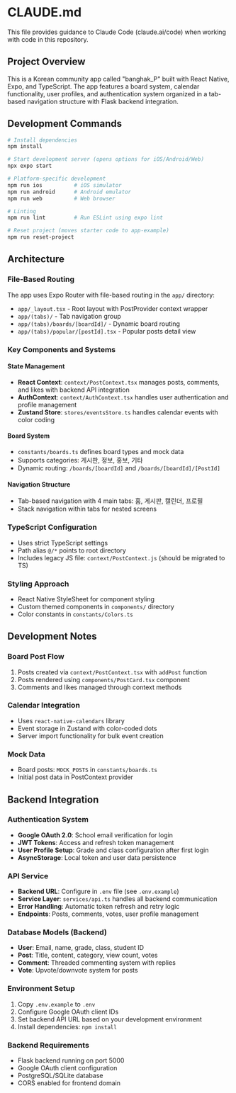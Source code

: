# CLAUDE.md

This file provides guidance to Claude Code (claude.ai/code) when working with code in this repository.

## Project Overview

This is a Korean community app called "banghak_P" built with React Native, Expo, and TypeScript. The app features a board system, calendar functionality, user profiles, and authentication system organized in a tab-based navigation structure with Flask backend integration.

## Development Commands

```bash
# Install dependencies
npm install

# Start development server (opens options for iOS/Android/Web)
npx expo start

# Platform-specific development
npm run ios          # iOS simulator
npm run android      # Android emulator  
npm run web          # Web browser

# Linting
npm run lint         # Run ESLint using expo lint

# Reset project (moves starter code to app-example)
npm run reset-project
```

## Architecture

### File-Based Routing
The app uses Expo Router with file-based routing in the `app/` directory:
- `app/_layout.tsx` - Root layout with PostProvider context wrapper
- `app/(tabs)/` - Tab navigation group
- `app/(tabs)/boards/[boardId]/` - Dynamic board routing
- `app/(tabs)/popular/[postId].tsx` - Popular posts detail view

### Key Components and Systems

#### State Management
- **React Context**: `context/PostContext.tsx` manages posts, comments, and likes with backend API integration
- **AuthContext**: `context/AuthContext.tsx` handles user authentication and profile management
- **Zustand Store**: `stores/eventsStore.ts` handles calendar events with color coding

#### Board System
- `constants/boards.ts` defines board types and mock data
- Supports categories: 게시판, 정보, 홍보, 기타
- Dynamic routing: `/boards/[boardId]` and `/boards/[boardId]/[PostId]`

#### Navigation Structure
- Tab-based navigation with 4 main tabs: 홈, 게시판, 캘린더, 프로필
- Stack navigation within tabs for nested screens

### TypeScript Configuration
- Uses strict TypeScript settings
- Path alias `@/*` points to root directory
- Includes legacy JS file: `context/PostContext.js` (should be migrated to TS)

### Styling Approach
- React Native StyleSheet for component styling
- Custom themed components in `components/` directory
- Color constants in `constants/Colors.ts`

## Development Notes

### Board Post Flow
1. Posts created via `context/PostContext.tsx` with `addPost` function
2. Posts rendered using `components/PostCard.tsx` component
3. Comments and likes managed through context methods

### Calendar Integration
- Uses `react-native-calendars` library
- Event storage in Zustand with color-coded dots
- Server import functionality for bulk event creation

### Mock Data
- Board posts: `MOCK_POSTS` in `constants/boards.ts`
- Initial post data in PostContext provider

## Backend Integration

### Authentication System
- **Google OAuth 2.0**: School email verification for login
- **JWT Tokens**: Access and refresh token management
- **User Profile Setup**: Grade and class configuration after first login
- **AsyncStorage**: Local token and user data persistence

### API Service
- **Backend URL**: Configure in `.env` file (see `.env.example`)
- **Service Layer**: `services/api.ts` handles all backend communication
- **Error Handling**: Automatic token refresh and retry logic
- **Endpoints**: Posts, comments, votes, user profile management

### Database Models (Backend)
- **User**: Email, name, grade, class, student ID
- **Post**: Title, content, category, view count, votes
- **Comment**: Threaded commenting system with replies
- **Vote**: Upvote/downvote system for posts

### Environment Setup
1. Copy `.env.example` to `.env`
2. Configure Google OAuth client IDs
3. Set backend API URL based on your development environment
4. Install dependencies: `npm install`

### Backend Requirements
- Flask backend running on port 5000
- Google OAuth client configuration
- PostgreSQL/SQLite database
- CORS enabled for frontend domain